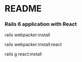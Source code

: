 # README

### Rails 6 application with React

rails webpacker:install

rails webpacker:install:react

rails g react:install

